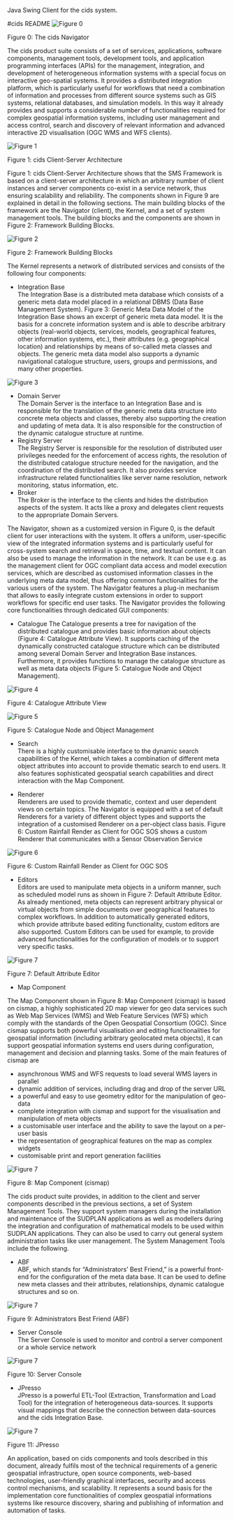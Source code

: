 Java Swing Client for the cids system.

#cids README
![Figure 0](http://www.cismet.de/images/faq-images/fis_wasser1.png)

Figure 0: The cids Navigator

The cids product suite consists of a set of services, applications, software components, management tools, development tools, and application programming interfaces (APIs) for the management, integration, and development of heterogeneous information systems with a special focus on interactive geo-spatial systems. It provides a distributed integration platform, which is particularly useful for workflows that need a combination of information and processes from different source systems such as GIS systems, relational databases, and simulation models. In this way it already provides and supports a considerable number of functionalities required for complex geospatial information systems, including user management and access control, search and discovery of relevant information and advanced interactive 2D visualisation (OGC WMS and WFS clients). 

![Figure 1](http://www.cismet.de/images/cidswhitepaper/fig1.png)

Figure 1: cids Client-Server Architecture

Figure 1: cids Client-Server Architecture shows that the SMS Framework is based on a client-server architecture in which an arbitrary number of client instances and server components co-exist in a service network, thus ensuring scalability and reliability. The components shown in Figure 9 are explained in detail in the following sections.
The main building blocks of the framework are the Navigator (client), the Kernel, and a set of system management tools. The building blocks and the components are shown in Figure 2: Framework Building Blocks.

![Figure 2](http://www.cismet.de/images/faq-images/cids_components.png)

Figure 2: Framework Building Blocks

The Kernel represents a network of distributed services and consists of the following four components:

* Integration Base	
The Integration Base is a distributed meta database which consists of a generic meta data model placed in a relational DBMS (Data Base Management System). Figure 3: Generic Meta Data Model of the Integration Base shows an excerpt of generic meta data model. It is the basis for a concrete information system and is able to describe arbitrary objects (real-world objects, services, models, geographical features, other information systems, etc.), their attributes (e.g. geographical location) and relationships by means of so-called meta classes and objects. The generic meta data model also supports a dynamic navigational catalogue structure, users, groups and permissions, and many other properties.

![Figure 3](http://www.cismet.de/images/cidswhitepaper/fig3.png)

* Domain Server		
The Domain Server is the interface to an Integration Base and is responsible for the translation of the generic meta data structure into concrete meta objects and classes, thereby also supporting the creation and updating of meta data. It is also responsible for the construction of the dynamic catalogue structure at runtime.
* Registry Server	
The Registry Server is responsible for the resolution of distributed user privileges needed for the enforcement of access rights, the resolution of the distributed catalogue structure needed for the navigation, and the coordination of the distributed search. It also provides service infrastructure related functionalities like server name resolution, network monitoring, status information, etc.
* Broker	
The Broker is the interface to the clients and hides the distribution aspects of the system. It acts like a proxy and delegates client requests to the appropriate Domain Servers.

The Navigator, shown as a customized version in Figure 0, is the default client for user interactions with the system. It offers a uniform, user-specific view of the integrated information systems and is particularly useful for cross-system search and retrieval in space, time, and textual content. It can also be used to manage the information in the network. It can be use e.g. as the management client for OGC compliant data access and model execution services, which are described as customised information classes in the underlying meta data model, thus offering common functionalities for the various users of the system. The Navigator features a plug-in mechanism that allows to easily integrate custom extensions in order to support workflows for specific end user tasks. The Navigator provides the following core functionalities through dedicated GUI components:

* Catalogue	
The Catalogue presents a tree for navigation of the distributed catalogue and provides basic information about objects (Figure 4: Catalogue Attribute View). It supports caching of the dynamically constructed catalogue structure which can be distributed among several Domain Server and Integration Base instances. Furthermore, it provides functions to manage the catalogue structure as well as meta data objects (Figure 5: Catalogue Node and Object Management).

![Figure 4](http://www.cismet.de/images/cidswhitepaper/fig4.png)

Figure 4: Catalogue Attribute View

![Figure 5](http://www.cismet.de/images/cidswhitepaper/fig5.png)

Figure 5: Catalogue Node and Object Management

* Search	
There is a highly customisable interface to the dynamic search capabilities of the Kernel, which takes a combination of different meta object attributes into account to provide thematic search to end users. It also features sophisticated geospatial search capabilities and direct interaction with the Map Component.

* Renderer	
Renderers are used to provide thematic, context and user dependent views on certain topics. The Navigator is equipped with a set of default Renderers for a variety of different object types and supports the integration of a customised Renderer on a per-object class basis. Figure 6: Custom Rainfall Render as Client for OGC SOS shows a custom Renderer that communicates with a Sensor Observation Service


![Figure 6](http://www.cismet.de/images/cidswhitepaper/fig6.png)

Figure 6: Custom Rainfall Render as Client for OGC SOS

* Editors	
Editors are used to manipulate meta objects in a uniform manner, such as scheduled model runs as shown in Figure 7: Default Attribute Editor. As already mentioned, meta objects can represent arbitrary physical or virtual objects from simple documents over geographical features to complex workflows. In addition to automatically generated editors, which provide attribute based editing functionality, custom editors are also supported. Custom Editors can be used for example, to provide advanced functionalities for the configuration of models or to support very specific tasks.

![Figure 7](http://www.cismet.de/images/cidswhitepaper/fig7.png)


Figure 7: Default Attribute Editor


* Map Component


The Map Component shown in Figure 8: Map Component (cismap) is based on cismap, a highly sophisticated 2D map viewer for geo data services such as Web Map Services (WMS) and Web Feature Services (WFS) which comply with the standards of the Open Geospatial Consortium (OGC). Since cismap supports both powerful visualisation and editing functionalities for geospatial information (including arbitrary geolocated meta objects), it can support geospatial information systems end users during configuration, management and decision and planning tasks. Some of the main features of cismap are 

- asynchronous WMS and WFS requests to load several WMS layers in parallel
- dynamic addition of services, including drag and drop of the server URL
- a powerful and easy to use geometry editor for the manipulation of geo-data
- complete integration with cismap and support for the visualisation and manipulation of meta objects
- a customisable user interface and the ability to save the layout on a per-user basis
- the representation of geographical features on the map as complex widgets
- customisable print and report generation facilities

![Figure 7](http://www.cismet.de/images/cidswhitepaper/fig8.png)

Figure 8: Map Component (cismap)

The cids product suite provides, in addition to the client and server components described in the previous sections, a set of System Management Tools. They support system managers during the installation and maintenance of the SUDPLAN applications as well as modellers during the integration and configuration of mathematical models to be used within SUDPLAN applications. They can also be used to carry out general system administration tasks like user management. The System Management Tools include the following.


* ABF	
ABF, which stands for “Administrators’ Best Friend,” is a powerful front-end for the configuration of the meta data base. It can be used to define new meta classes and their attributes, relationships, dynamic catalogue structures and so on. 

![Figure 7](http://www.cismet.de/images/cidswhitepaper/fig9.png)

Figure 9: Administrators Best Friend (ABF)

* Server Console	
The Server Console is used to monitor and control a server component or a whole service network

![Figure 7](http://www.cismet.de/images/cidswhitepaper/fig10.png)

Figure 10: Server Console

* JPresso	
JPresso is a powerful ETL-Tool (Extraction, Transformation and Load Tool) for the integration of heterogeneous data-sources. It supports visual mappings that describe the connection between data-sources and the cids Integration Base.	

![Figure 7](http://www.cismet.de/images/cidswhitepaper/fig11.png)

Figure 11: JPresso

An application, based on cids components and tools described in this document, already fulfils most of the technical requirements of a generic geospatial infrastructure, open source components, web-based technologies, user-friendly graphical interfaces, security and access control mechanisms, and scalability. It represents a sound basis for the implementation core functionalities of complex geospatial informations systems like resource discovery, sharing and publishing of information and automation of tasks. 
